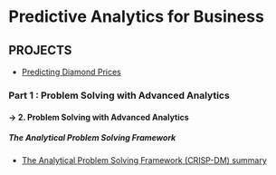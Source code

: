 # Predictive Analytics for Business

## PROJECTS

- [Predicting Diamond Prices](https://github.com/EmekaEzumezu/predictive-analytics-for-business/tree/main/Part_01_Problem_Solving_with_Advanced_Analytics/Module_01_Welcome/3_Predicting_Diamond_Prices/Project%200)

### Part 1 : Problem Solving with Advanced Analytics

#### -> 2. Problem Solving with Advanced Analytics

##### The Analytical Problem Solving Framework

* [The Analytical Problem Solving Framework (CRISP-DM) summary](https://github.com/EmekaEzumezu/predictive-analytics-for-business/tree/main/Part_01_Problem_Solving_with_Advanced_Analytics/Module_02_Problem_Solving_with_Advanced_Analytics/1_The_Analytical_Problem_Solving_Framework)


